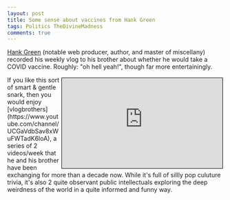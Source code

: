 ```yaml
---
layout: post
title: Some sense about vaccines from Hank Green
tags: Politics TheDivineMadness
comments: true
---
```


[Hank Green](https://en.wikipedia.org/wiki/Hank_Green) (notable web producer, author, and
master of miscellany) recorded his weekly vlog to his brother about whether he would take
a COVID vaccine.  Roughly: "oh hell yeah!", though far more entertainingly.  

<iframe width="373" height="210" src="https://www.youtube.com/embed/IxCHv7T_mao" allow="accelerometer; encrypted-media; gyroscope; picture-in-picture" allowfullscreen style="float: right; margin: 3px 3px 3px 3px; border: 1px solid #000000;"></iframe>
If you like this sort of smart &amp; gentle snark, then you would enjoy 
[vlogbrothers](https://www.youtube.com/channel/UCGaVdbSav8xWuFWTadK6loA), 
a series of 2 videos/week that he and his brother have been exchanging for more
than a decade now.  While it's full of sillly pop culuture trivia, it's also 2 quite
observant public intellectuals exploring the deep weirdness of the world in a 
quite informed and funny way.  
